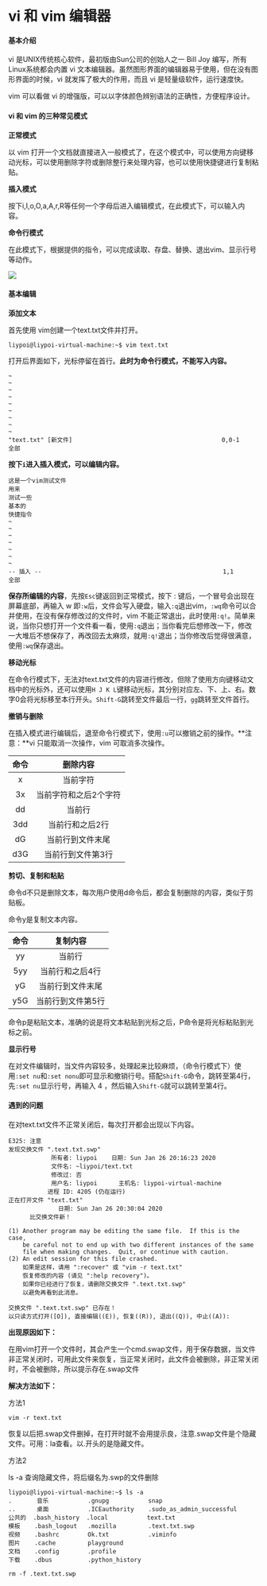 # vi 和 vim 编辑器

#### 基本介绍

vi 是UNIX传统核心软件，最初版由Sun公司的创始人之一 Bill Joy 编写，所有Linux系统都会内置 vi 文本编辑器。虽然图形界面的编辑器易于使用，但在没有图形界面的时候，vi 就发挥了极大的作用，而且 vi 是轻量级软件，运行速度快。

vim 可以看做 vi 的增强版，可以以字体颜色辨别语法的正确性，方便程序设计。

#### vi 和 vim 的三种常见模式

**正常模式**

以 vim 打开一个文档就直接进入一般模式了，在这个模式中，可以使用方向键移动光标，可以使用删除字符或删除整行来处理内容，也可以使用快捷键进行复制粘贴。

**插入模式**

按下i,I,o,O,a,A,r,R等任何一个字母后进入编辑模式，在此模式下，可以输入内容。

**命令行模式**

在此模式下，根据提供的指令，可以完成读取、存盘、替换、退出vim、显示行号等动作。

![](http://image-liypo.test.upcdn.net/Blog_Picture/%E5%9B%BE%E4%BE%8B1.png)

#### 基本编辑

**添加文本**

首先使用 vim创建一个text.txt文件并打开。

```text
liypoi@liypoi-virtual-machine:~$ vim text.txt
```

打开后界面如下，光标停留在首行。**此时为命令行模式，不能写入内容。**

```text
~                                                                              
~                                                                              
~                                                                              
~                                                                              
~                                                                              
~                                                                              
~                                                                              
~                                                                              
~                                                                              
"text.txt" [新文件]                                          0,0-1        全部
```

**按下`i`进入插入模式，可以编辑内容。**

```text
这是一个vim测试文件
用来
测试一些
基本的
快捷指令                                                                              
~                                                                              
~                                                                              
~                                                                              
~                                                                                        
~                                                                              
~                                                                              
~                                                                              
-- 插入 --                                                   1,1          全部
```

**保存所编辑的内容**，先按`Esc`键返回到正常模式，按下 : 键后，一个冒号会出现在屏幕底部，再输入 w 即`:w`后，文件会写入硬盘，输入`:q`退出vim，`:wq`命令可以合并使用，在没有保存修改过的文件时，vim 不能正常退出，此时使用`:q!`。简单来说，当你只想打开一个文件看一看，使用`:q`退出；当你看完后想修改一下，修改一大堆后不想保存了，再改回去太麻烦，就用`:q!`退出；当你修改后觉得很满意，使用`:wq`保存退出。

**移动光标**

在命令行模式下，无法对text.txt文件的内容进行修改，但除了使用方向键移动文档中的光标外，还可以使用`H J K L`键移动光标，其分别对应左、下、上、右。数字0会将光标移至本行开头。`Shift-G`跳转至文件最后一行，`gg`跳转至文件首行。

**撤销与删除**

在插入模式进行编辑后，退至命令行模式下，使用`:u`可以撤销之前的操作。**注意：**vi 只能取消一次操作，vim 可取消多次操作。

| 命令 | 删除内容 |
| :---: | :---: |
| x | 当前字符 |
| 3x | 当前字符和之后2个字符 |
| dd | 当前行 |
| 3dd | 当前行和之后2行 |
| dG | 当前行到文件末尾 |
| d3G | 当前行到文件第3行 |

**剪切、复制和粘贴**

命令d不只是删除文本，每次用户使用d命令后，都会复制删除的内容，类似于剪贴板。

命令y是复制文本内容。

| 命令 | 复制内容 |
| :---: | :---: |
| yy | 当前行 |
| 5yy | 当前行和之后4行 |
| yG | 当前行到文件末尾 |
| y5G | 当前行到文件第5行 |

命令p是粘贴文本，准确的说是将文本粘贴到光标之后，P命令是将光标粘贴到光标之前。

**显示行号**

在对文件编辑时，当文件内容较多，处理起来比较麻烦，（命令行模式下）使用`:set nu`和`:set nonu`即可显示和撤销行号。搭配`Shift-G`命令，跳转至第4行，先`:set nu`显示行号，再输入 4 ，然后输入`Shift-G`就可以跳转至第4行。

#### 遇到的问题

在对text.txt文件不正常关闭后，每次打开都会出现以下内容。

```text
E325: 注意
发现交换文件 ".text.txt.swp"
            所有者: liypoi    日期: Sun Jan 26 20:16:23 2020
            文件名: ~liypoi/text.txt
            修改过: 否
            用户名: liypoi      主机名: liypoi-virtual-machine
           进程 ID: 4205 (仍在运行)
正在打开文件 "text.txt"
              日期: Sun Jan 26 20:30:04 2020
      比交换文件新！

(1) Another program may be editing the same file.  If this is the case,
    be careful not to end up with two different instances of the same
    file when making changes.  Quit, or continue with caution.
(2) An edit session for this file crashed.
    如果是这样，请用 ":recover" 或 "vim -r text.txt"
    恢复修改的内容 (请见 ":help recovery")。
    如果你已经进行了恢复，请删除交换文件 ".text.txt.swp"
    以避免再看到此消息。

交换文件 ".text.txt.swp" 已存在！
以只读方式打开([O]), 直接编辑((E)), 恢复((R)), 退出((Q)), 中止((A)):
```

**出现原因如下：**

在用vim打开一个文件时，其会产生一个cmd.swap文件，用于保存数据，当文件非正常关闭时，可用此文件来恢复，当正常关闭时，此文件会被删除，非正常关闭时，不会被删除，所以提示存在.swap文件

**解决方法如下：**

方法1

```text
vim -r text.txt
```

恢复以后把.swap文件删掉，在打开时就不会用提示良，注意.swap文件是个隐藏文件。可用：la查看。以.开头的是隐藏文件。

方法2

ls -a 查询隐藏文件，将后缀名为.swp的文件删除

```text
liypoi@liypoi-virtual-machine:~$ ls -a
.       音乐           .gnupg           snap
..      桌面           .ICEauthority    .sudo_as_admin_successful
公共的  .bash_history  .local           text.txt
模板    .bash_logout   .mozilla         .text.txt.swp
视频    .bashrc        Ok.txt           .viminfo
图片    .cache         playground
文档    .config        .profile
下载    .dbus          .python_history
```

```text
rm -f .text.txt.swp
```


